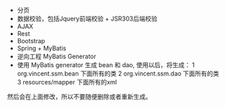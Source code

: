 * 分页
* 数据校验，包括Jquery前端校验 + JSR303后端校验
* AJAX
* Rest
* Bootstrap
* Spring + MyBatis
* 逆向工程 MyBatis Generator
* 使用 MyBatis generator 生成 bean 和 dao, 使用以后，将生成：
1   org.vincent.ssm.bean 下面所有的类
2   org.vincent.ssm.dao  下面所有的类
3   resources/mapper 下面所有的xml

然后会在上面修改，所以不要随便删除或者重新生成。